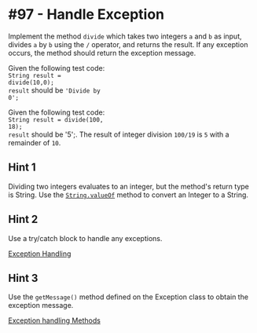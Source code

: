 # #97 - Handle Exception

Implement the method <code>divide</code> which takes two integers <code>a</code> and <code>b</code> as input, divides <code>a</code> by <code>b</code> using the <code>/</code> operator, and returns the result. If any exception occurs, the method should return the exception message.

Given the following test code:</br>
<code>String result = divide(10,0);</code></br>
<code>result</code> should be <code>'Divide by 0';</code></br>


Given the following test code:</br>
<code>String result = divide(100, 18);</code></br>
<code>result</code> should be '5';. The result of integer division <code>100/19</code> is <code>5</code> with a remainder of <code>10</code>.

## Hint 1
Dividing two integers evaluates to an integer, but the method's return type is String. Use the <code>[String.valueOf](https://developer.salesforce.com/docs/atlas.en-us.apexref.meta/apexref/apex_methods_system_string.htm#apex_System_String_valueOf_5)</code> method to convert an Integer to a String.

## Hint 2
Use a try/catch block to handle any exceptions.

[Exception Handling](https://developer.salesforce.com/docs/atlas.en-us.apexcode.meta/apexcode/apex_exception_trycatch_example.htm)

## Hint 3
Use the <code>getMessage()</code> method defined on the Exception class to obtain the exception message.

[Exception handling Methods](https://developer.salesforce.com/docs/atlas.en-us.apexcode.meta/apexcode/apex_exception_trycatch_example.htm)
